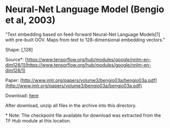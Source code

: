 # Neural-Net Language Model (Bengio et al, 2003)

"Text embedding based on feed-forward Neural-Net Language Models[1] with pre-built OOV. Maps from text to 128-dimensional embedding vectors."

Shape: [,128]

Source*: [https://www.tensorflow.org/hub/modules/google/nnlm-en-dim128/1](https://www.tensorflow.org/hub/modules/google/nnlm-en-dim128/1)

Paper: [http://www.jmlr.org/papers/volume3/bengio03a/bengio03a.pdf](http://www.jmlr.org/papers/volume3/bengio03a/bengio03a.pdf)

Download: [here](https://drive.google.com/uc?id=1ly5q6QmbFcZ9Mu2TZRakWe4oo6mXZ5pT&export=download)

After download, unzip all files in the archive into this directory.

\* Note: The checkpoint file available for download was extracted from the TF Hub module at this location.